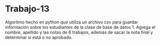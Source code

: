 # Trabajo-13
Algoritmo hecho en python que utiliza un archivo csv para guardar información sobre los estudiantes de la clase de base de datos 1. Agrega el nombre, apellido
y las notas de 6 trabajos, además de sacar la nota final y determinar si está o no aprobado.
